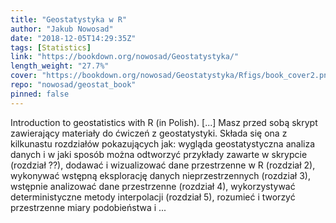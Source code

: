 ```yaml
---
title: "Geostatystyka w R"
author: "Jakub Nowosad"
date: "2018-12-05T14:29:35Z"
tags: [Statistics]
link: "https://bookdown.org/nowosad/Geostatystyka/"
length_weight: "27.7%"
cover: "https://bookdown.org/nowosad/Geostatystyka/Rfigs/book_cover2.png"
repo: "nowosad/geostat_book"
pinned: false
---
```


Introduction to geostatistics with R (in Polish). [...] Masz przed sobą skrypt zawierający materiały do ćwiczeń z geostatystyki.
Składa się ona z kilkunastu rozdziałów pokazujących jak: wygląda geostatystyczna analiza danych i w jaki sposób można odtworzyć przykłady zawarte w skrypcie (rozdział ??), dodawać i wizualizować dane przestrzenne w R (rozdział 2), wykonywać wstępną eksplorację danych nieprzestrzennych (rozdział 3), wstępnie analizować dane przestrzenne (rozdział 4), wykorzystywać deterministyczne metody interpolacji (rozdział 5), rozumieć i tworzyć przestrzenne miary podobieństwa i ...
